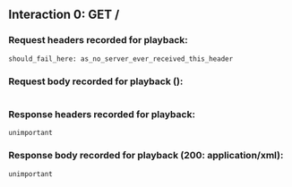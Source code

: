 ## Interaction 0: GET /

### Request headers recorded for playback:

```
should_fail_here: as_no_server_ever_received_this_header
```

### Request body recorded for playback ():

```

```

### Response headers recorded for playback:

```
unimportant
```

### Response body recorded for playback (200: application/xml):

```
unimportant
```
